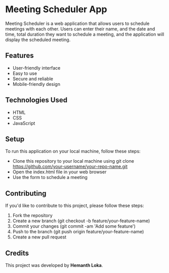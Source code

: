 # Meeting Scheduler App

Meeting Scheduler is a web application that allows users to schedule meetings with each other. Users can enter their name, and the date and time, total duration they want to schedule a meeting, and the application will display the scheduled meeting.


## Features

- User-friendly interface
- Easy to use
- Secure and reliable
- Mobile-friendly design

## Technologies Used


- HTML
- CSS
- JavaScript

## Setup

To run this application on your local machine, follow these steps:

- Clone this repository to your local machine using git clone https://github.com/your-username/your-repo-name.git
- Open the index.html file in your web browser
- Use the form to schedule a meeting

## Contributing

If you'd like to contribute to this project, please follow these steps:

1. Fork the repository
2. Create a new branch (git checkout -b feature/your-feature-name)
3. Commit your changes (git commit -am 'Add some feature')
4. Push to the branch (git push origin feature/your-feature-name)
5. Create a new pull request

## Credits

This project was developed by **Hemanth Loka**.
